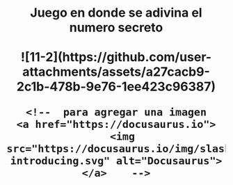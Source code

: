<div align="center">
  <h1 align="center">
    Juego en donde se adivina el numero secreto
    <br />
    <br />
    ![11-2](https://github.com/user-attachments/assets/a27cacb9-2c1b-478b-9e76-1ee423c96387)

    <!--  para agregar una imagen
    <a href="https://docusaurus.io">
      <img src="https://docusaurus.io/img/slash-introducing.svg" alt="Docusaurus">
    </a>    -->
  </h1>
</div>
